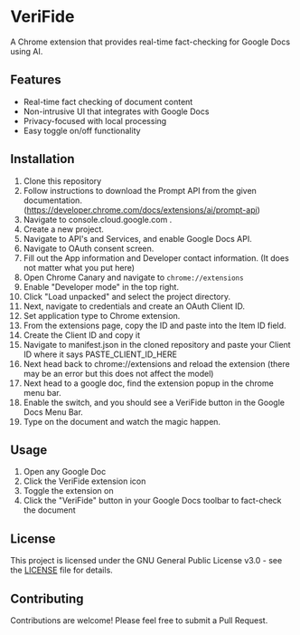 # VeriFide

A Chrome extension that provides real-time fact-checking for Google Docs using AI.

## Features

- Real-time fact checking of document content
- Non-intrusive UI that integrates with Google Docs
- Privacy-focused with local processing
- Easy toggle on/off functionality

## Installation

1. Clone this repository
2. Follow instructions to download the Prompt API from the given documentation. (https://developer.chrome.com/docs/extensions/ai/prompt-api)
3. Navigate to console.cloud.google.com .
4. Create a new project.
5. Navigate to API's and Services, and enable Google Docs API.
6. Navigate to OAuth consent screen.
7. Fill out the App information and Developer contact information. (It does not matter what you put here)
9. Open Chrome Canary and navigate to `chrome://extensions`
10. Enable "Developer mode" in the top right.
11. Click "Load unpacked" and select the project directory.
12. Next, navigate to credentials and create an OAuth Client ID.
13. Set application type to Chrome extension.
14. From the extensions page, copy the ID and paste into the Item ID field.
15. Create the Client ID and copy it
16. Navigate to manifest.json in the cloned repository and paste your Client ID where it says PASTE_CLIENT_ID_HERE
17. Next head back to chrome://extensions and reload the extension (there may be an error but this does not affect the model)
18. Next head to a google doc, find the extension popup in the chrome menu bar.
19. Enable the switch, and you should see a VeriFide button in the Google Docs Menu Bar.
20. Type on the document and watch the magic happen.
    

## Usage

1. Open any Google Doc
2. Click the VeriFide extension icon
3. Toggle the extension on
4. Click the "VeriFide" button in your Google Docs toolbar to fact-check the document

## License

This project is licensed under the GNU General Public License v3.0 - see the [LICENSE](LICENSE) file for details.

## Contributing

Contributions are welcome! Please feel free to submit a Pull Request. 
